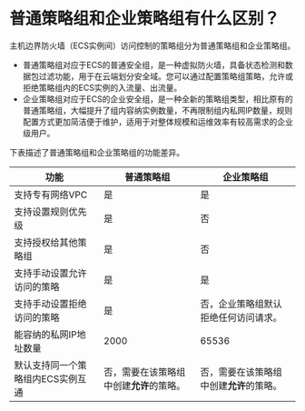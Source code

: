 # 普通策略组和企业策略组有什么区别？

主机边界防火墙（ECS实例间）访问控制的策略组分为普通策略组和企业策略组。

-   普通策略组对应于ECS的普通安全组，是一种虚拟防火墙，具备状态检测和数据包过滤功能，用于在云端划分安全域。您可以通过配置策略组策略，允许或拒绝策略组内的ECS实例的入流量、出流量。
-   企业策略组对应于ECS的企业安全组，是一种全新的策略组类型，相比原有的普通策略组，大幅提升了组内容纳实例数量，不再限制组内私网IP数量，规则配置方式更加简洁便于维护，适用于对整体规模和运维效率有较高需求的企业级用户。

下表描述了普通策略组和企业策略组的功能差异。

|功能|普通策略组|企业策略组|
|--|-----|-----|
|支持专有网络VPC|是|是|
|支持设置规则优先级|是|否|
|支持授权给其他策略组|是|否|
|支持手动设置允许访问的策略|是|是|
|支持手动设置拒绝访问的策略|是|否，企业策略组默认拒绝任何访问请求。|
|能容纳的私网IP地址数量|2000|65536|
|默认支持同一个策略组内ECS实例互通|否，需要在该策略组中创建**允许**的策略。|否，需要在该策略组中创建**允许**的策略。|

